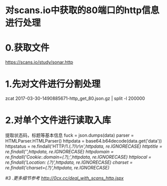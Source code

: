 # 对scans.io中获取的80端口的http信息进行处理

# 0.获取文件
https://scans.io/study/sonar.http

# 1.先对文件进行分割处理

zcat 2017-03-30-1490885671-http_get_80.json.gz  | split -l 200000


# 2.对单个文件进行读取入库
提取状态码，标题等基本信息
    fuck = json.dumps(data)
    parser = HTMLParser.HTMLParser()
    httpdata = base64.b64decode(data.get('data'))
    httpstatus = re.findall('HTTP/1.(.*?)\r\n',httpdata, re.IGNORECASE)
    httptitle = re.findall('<title>(.*?)</title>',httpdata, re.IGNORECASE)
    httpdomain = re.findall('Cookie:.*domain=(.*?);',httpdata, re.IGNORECASE)
    httplocal = re.findall('Location: (.*?)',httpdata, re.IGNORECASE)
    charset = re.findall('charset=(.*?)',httpdata, re.IGNORECASE)
    
#3 .更多细节参考
http://0cx.cc/deal_with_scans_http.jspx
